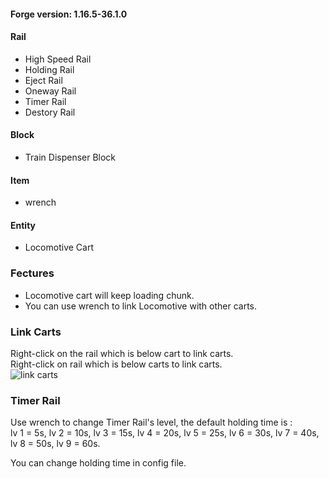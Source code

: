 #### Forge version: 1.16.5-36.1.0

 

#### Rail
-   High Speed Rail
-   Holding Rail
-   Eject Rail
-   Oneway Rail
-   Timer Rail
-   Destory Rail
 

#### Block
-   Train Dispenser Block
 

#### Item
-   wrench
 

#### Entity
-   Locomotive Cart
 

### Fectures
-   Locomotive cart will keep loading chunk.
-   You can use wrench to link Locomotive with other carts.
 

### Link Carts
Right-click on the rail which is below cart to link carts.   
Right-click on rail which is below carts to link carts.   
![link carts](https://www.calicomoomoo.ml/file/simplerail/link_carts.png)

### Timer Rail
Use wrench to change Timer Rail's level, the default holding time is :   
lv 1 = 5s, lv 2 = 10s, lv 3 = 15s, lv 4 = 20s, lv 5 = 25s, lv 6 = 30s, lv 7 = 40s, lv 8 = 50s, lv 9 = 60s.   
   
You can change holding time in config file.   
